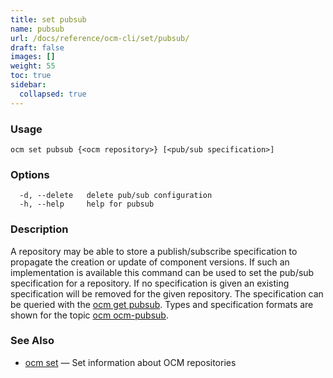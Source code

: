 ```yaml
---
title: set pubsub
name: pubsub
url: /docs/reference/ocm-cli/set/pubsub/
draft: false
images: []
weight: 55
toc: true
sidebar:
  collapsed: true
---
```

### Usage

```
ocm set pubsub {<ocm repository>} [<pub/sub specification>]
```

### Options

```
  -d, --delete   delete pub/sub configuration
  -h, --help     help for pubsub
```

### Description


A repository may be able to store a publish/subscribe specification
to propagate the creation or update of component versions.
If such an implementation is available this command can be used
to set the pub/sub specification for a repository.
If no specification is given an existing specification
will be removed for the given repository.
The specification
can be queried with the [ocm get pubsub](/docs/reference/ocm-cli/get/pubsub/).
Types and specification formats are shown for the topic
[ocm ocm-pubsub](/docs/reference/ocm-cli/help/ocm-pubsub/).


### See Also

* [ocm set](/docs/reference/ocm-cli/set/)	 &mdash; Set information about OCM repositories

